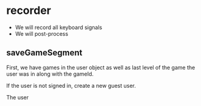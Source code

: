 recorder
========

* We will record all keyboard signals
* We will post-process

## saveGameSegment
First, we have games in the user object as well as last level of the game the user was in along with the gameId.

If the user is not signed in, create a new guest user.

The user